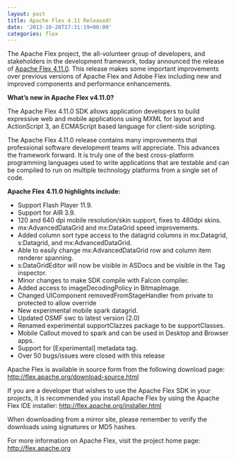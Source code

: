 ```yaml
---
layout: post
title: Apache Flex 4.11 Released!
date: '2013-10-28T17:31:19+00:00'
categories: flex
---
```

The Apache Flex project, the all-volunteer group of developers, and stakeholders in the development framework, today announced the release of <a href="http://flex.apache.org">Apache Flex 4.11.0</a>. This release makes some important improvements over previous versions of Apache Flex and Adobe Flex including new and improved components and performance enhancements. 

<b>What’s new in Apache Flex v4.11.0?</b>

The Apache Flex 4.11.0 SDK allows application developers to build expressive web and mobile applications using MXML for layout and ActionScript 3, an ECMAScript based language for client-side scripting.

The Apache Flex 4.11.0 release contains many improvements that professional software development teams will appreciate. This advances the framework forward. It is truly one of the best cross-platform programming languages used to write applications that are testable and can be compiled to run on multiple technology platforms from a single set of code.

<b>Apache Flex 4.11.0 highlights include:</b>
<ul>
<li> Support Flash Player 11.9.</li>
<li> Support for AIR 3.9.</li>
<li> 120 and 640 dpi mobile resolution/skin support, fixes to 480dpi skins.</li>
<li> mx:AdvancedDataGrid and mx:DataGrid speed improvements.</li>
<li> Added column sort type access to the datagrid columns in mx:Datagrid, s:Datagrid, and mx:AdvancedDataGrid. </li>
<li> Able to easily change mx:AdvancedDataGrid row and column item renderer spanning.</li>
<li> s:DataGridEditor will now be visible in ASDocs and be visible in the Tag inspector.</li>
<li> Minor changes to make SDK compile with Falcon compiler.</li>
<li> Added access to imageDecodingPolicy in BitmapImage.</li>
<li> Changed UIComponent removedFromStageHandler from private to protected to allow override</li>
<li> New experimental mobile spark datagrid.</li>
<li> Updated OSMF swc to latest version (2.0)</li>
<li> Renamed experimental supportClazzes package to be supportClasses. </li>
<li> Mobile Callout moved to spark and can be used in Desktop and Browser apps.</li>
<li> Support for [Experimental] metadata tag.</li>
<li> Over 50 bugs/issues were closed with this release</li>
</ul>

Apache Flex is available in source form from the following download page:
<a href="http://flex.apache.org/download-source.html">http://flex.apache.org/download-source.html</a>

If you are a developer that wishes to use the Apache Flex SDK in your projects, it is recommended you install Apache Flex by using the Apache Flex IDE installer:
<a href="http://flex.apache.org/installer.html">http://flex.apache.org/installer.html</a>

When downloading from a mirror site, please remember to verify the downloads using signatures or MD5 hashes.

For more information on Apache Flex, visit the project home page:
<a href="http://flex.apache.org">http://flex.apache.org</a>
